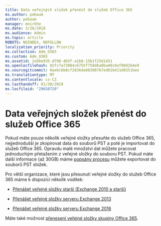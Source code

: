 ```yaml
---
title: Data veřejných složek přenést do služeb Office 365
ms.author: pebaum
author: pebaum
manager: mnirkhe
ms.date: 3/26/2018
ms.audience: Admin
ms.topic: article
ROBOTS: NOINDEX, NOFOLLOW
localization_priority: Priority
ms.collection: Adm_O365
ms.custom: Adm_O365
ms.assetid: 2a9be935-d798-4b5f-a1b8-15b1f25d1451
ms.openlocfilehash: 82fc7a73084c6755f758d6a0ba48c6ef80d2b4e9
ms.sourcegitcommit: 0ae6cbb8cf2836da98300767ed81b411d6551bee
ms.translationtype: MT
ms.contentlocale: cs-CZ
ms.lasthandoff: 01/30/2019
ms.locfileid: "29658720"
---
```

# <a name="migrate-public-folder-data-to-office-365"></a>Data veřejných složek přenést do služeb Office 365

Pokud máte pouze několik veřejné složky přesuňte do služeb Office 365, nejjednodušší je zkopírovat data do souborů PST a poté je importovat do služeb Office 365. Opravdu malé množství dat můžete pracovat jednoduchým přetažením z veřejné složky do souboru PST. Pokud máte další informace (až 30GB) máme [popsány procesu](https://technet.microsoft.com/library/dn874017%28v=exchg.150%29.aspx#PSTMigrate) můžete exportovat do souborů PST složek. 
  
Pro větší organizace, které jsou přesunutí veřejné složky do služeb Office 365 máme k dispozici několik vodítek:
  
- [Přenášet veřejné složky starší (Exchange 2010 a starší)](https://technet.microsoft.com/library/dn874017%28v=exchg.150%29.aspx)
    
- [Přenášet veřejné složky serveru Exchange 2013](https://technet.microsoft.com/library/mt798260%28v=exchg.150%29.aspx)
    
- [Přenášet veřejné složky serveru Exchange 2016](https://technet.microsoft.com/library/mt798260%28v=exchg.160%29.aspx)
    
Máte také možnost [přenesení veřejné složky skupiny Office 365](https://technet.microsoft.com/library/mt843872%28v=exchg.150%29.aspx).
  

